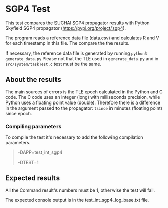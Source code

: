 # SGP4 Test

This test compares the SUCHAI SGP4 propagator results with Python 
Skyfield SGP4 propagator (https://pypi.org/project/sgp4).

The program reads a reference data file (data.csv) and calculates R and V for each
timestamp in this file. The compare the the results.

If necessary, the reference data file is generated by running `python3 generate_data.py`
Please not that the TLE used in `generate_data.py` and in `src/system/taskTest.c` test 
must be the same.

## About the results

The main sources of errors is the TLE epoch calculated in the Python and C code. The
C code uses an integer (long) with milliseconds precision, while Python uses a floating 
point value (double). Therefore there is a difference in the argument passed to the
propagator: `tsince` in minutes (floating point) since epoch.

### Compiling parameters

To compile the test it's necessary to add the following compilation parameters.

>-DAPP=test_int_sgp4
>
>-DTEST=1

## Expected results

All the Command result's numbers must be 1, otherwise the test will fail.

The expected console output is in the test_int_sgp4_log_base.txt file.
